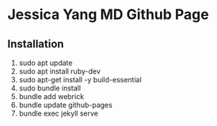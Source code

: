 # Jessica Yang MD Github Page

## Installation
1. sudo apt update
1. sudo apt install ruby-dev
1. sudo apt-get install -y build-essential
1. sudo bundle install
1. bundle add webrick
1. bundle update github-pages
1. bundle exec jekyll serve
